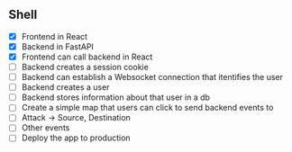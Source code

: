 ## Shell

- [x] Frontend in React
- [x] Backend in FastAPI
- [x] Frontend can call backend in React
- [ ] Backend creates a session cookie
- [ ] Backend can establish a Websocket connection that itentifies the user
- [ ] Backend creates a user
- [ ] Backend stores information about that user in a db
- [ ] Create a simple map that users can click to send backend events to
- [ ] Attack -> Source, Destination
- [ ] Other events
- [ ] Deploy the app to production
